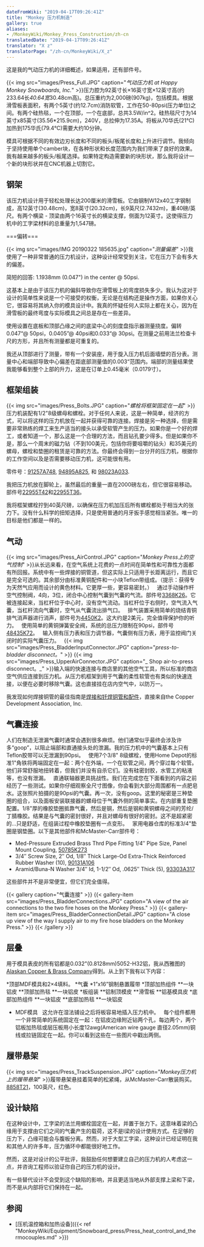 ```yaml
---
dateFromWiki: "2019-04-17T09:26:41Z"
title: "Monkey 压力机制造"
gallery: true
aliases:
- /MonkeyWiki/Monkey_Press_Construction/zh-cn
translatedDate: "2019-04-17T09:26:41Z"
translator: "X z"
translatorPage: "/zh-cn/MonkeyWiki/X_z"
---
```

这是我的气动压力机的详细概述，如果适用，还有部件号。 

{{< img src="images/Press_Full.JPG" caption="_气动压力机 at Happy Monkey Snowboards, Inc._" >}}压力腔为92英寸长×16英寸宽×12英寸高(约233.64长*40.64宽*30.48cm高)。总压重约为2,000磅(907kg)，包括模具。根据滑雪板表面积，有两个5英寸(约12.7cm)消防软管，工作在50-80psi(压力单位)之间。有两个硅热毯，一个在顶部，一个在底部，总共3.5W/in^2。硅热毯尺寸为14英寸x85英寸(35.56*215.9cm)，240V，总拉伸为17.35A。将板从70华氏(21℃)加热到175华氏(79.4℃)需要大约10分钟。

模具可根据不同的有效边刃长度和不同的板头/板尾长度和上升进行调节。我倾向于坚持使用单个camber块，在各种形状和长度范围内为我们带来了良好的效果。我有越来越多的板头/板尾选择。如果特定构造需要新的块形状，那么我将设计一个新的块形状并在CNC机器上切割它。


## 钢架

该压力机设计用于轻松处理长达200厘米的滑雪板。它由钢制W12x40工字钢制成，高12英寸(30.48cm)，宽8英寸(20.32cm)，长9英尺(2.7432m)，重40磅/英尺。有两个横梁 - 顶梁由两个16英寸长的横梁支撑，侧面为12英寸。这使得压力机中的工字梁材料的总重量为1,547磅。

===偏转===

{{< img src="images/IMG 20190322 185635.jpg" caption="_测量偏差_" >}}我使用了一种非常普通的压力机设计，这种设计经常受到关注，它在压力下会有多大的偏差。 

简短的回答: 1.1938mm (0.047") in the center @ 50psi. 

这基本上是由于该压力机的偏斜导致你在滑雪板上的弯度损失多少。我认为这对于设计的简单性来说是一个可接受的权衡，无论是在结构还是操作方面，如果你关心它，很容易将其纳入你的模具设计中。我真的怀疑任何人实际上都在关心，因为在滑雪板的最终弯度与实际模具之间总是存在一些差异。

使用设置在底板和顶部凸缘之间的底梁中心的刻度盘指示器测量挠度。偏转0.047“@ 50psi，0.0405”@ 40psi和0.033“@ 30psi。在测量之前用法兰检查卡尺的方形，并且所有测量都是可重复的。

我还从顶部进行了测量，带有一个安装座，用于旋入压力机后面墙壁的百分表。测量中心和端部导致中心偏差在距底部测量值的0.003“范围内。端部的测量结果使我能够看到整个上部的升力，这是在订单上0.45毫米（0.0179寸）。


## 框架组装

 
{{< img src="images/Press_Bolts.JPG" caption="_螺栓将框架固定在一起_" >}}压力机装配有1/2"8级螺母和螺栓。对于任何人来说，这是一种简单，经济的方式，可以将这样的压力机放在一起并获得可靠的连接。焊接是另一种选择，但是需要非常熟练的焊工来生产适当的接头以承受软管产生的压力。如果你是一个好的焊工，或者知道一个，那么这是一个合理的方法，而且钻孔要少得多。但是如果你不是，那么一个周末的磁力钻（不到100美元，包括你将要咀嚼的钻头）和35美元的螺母，螺栓和垫圈的租赁是可靠的方法。你最终会得到一台分开的压力机，根据你的工作空间以及是否需要移动压力机，这可能很有用。 

零件号：[91257A748](http://www.mcmaster.com/#91257A748), [94895A825](http://www.mcmaster.com/#94895A825), 和 [98023A033](http://www.mcmaster.com/#98023A033).
 
我把压力机放在脚轮上，虽然最后的重量一直在2000磅左右，但它很容易移动。部件号[22955T42](http://www.mcmaster.com/#22955T42)和[22955T36](http://www.mcmaster.com/#22955T36)。

我将框架螺栓拧到40英尺磅，以确保在压力机加压后所有螺栓都处于相当大的张力下。没有什么科学的扭矩选择，只是使用普通的月牙扳手感觉相当紧张。唯一的目标是他们都是一样的。


## 气动

 
{{< img src="images/Press_AirControl.JPG" caption="_Monkey Press上的空气控制_" >}}从长远来看，在空气系统上花费的一点时间在简单性和可靠性方面都有所回报。系统中有一些焊接的铜管道，但这实际上只适用于长距离运行，而且它是完全可选的。其余部分由标准黄铜配件和一小块Teflon带组成。（提示：获得专为天然气应用而设计的黄色材料。它更厚一些，更容易密封。）
 
通过手动操作杆空气控制阀，4向，3位，闭合中心控制气囊到气囊的气流。部件号[3368K26](http://www.mcmaster.com/#3368K26)。它被连接起来，当杠杆位于中心时，没有空气流动。当杠杆位于右侧时，空气流入气囊，当杠杆流向气囊时，空气从气囊流出排气口。
 
排气装置采用简单的烧结青铜排气消声器进行消声，部件号为[4450K2](http://www.mcmaster.com/#4450K2)。这大约是2美元，完全值得保护你的听力。
 
使用简单的黄铜弹簧安全阀，系统的总压力限制在90psi，部件号[48435K72](http://www.mcmaster.com/#48435K72)。
 
输入侧有压力表和压力调节器，气囊侧有压力表，用于监控阀门关闭时的实际气囊压力。
 
{{< img src="images/Press_BladderInputConnector.JPG" caption="_press-to-bladder disconnect。_" >}} {{< img src="images/Press_UpperAirConnector.JPG" caption="_ Shop air-to-press disconnect。_" >}}输入端的快速连接与商店里的其他空气工具，所以标准的商店空气供应连接到压力机。从压力机框架到用于气囊的柔性软管也有类似的快速连接，以便在必要时移除气囊。这也直接挂在店内空气中，以防万一。

我发现如何焊接铜管的最佳指南是[焊接和钎焊铜管和配件](http://www.copper.org/publications/pub_list/pdf/soldering_brazing_ads.pdf)，直接来自the Copper Development Association, Inc.


## 气囊连接

 
人们在制造无泄漏气囊时通常会遇到很多麻烦。他们通常似乎最终会涉及许多“goop”，以阻止端部和直通接头处的泄漏。我的压力机中的气囊基本上只有Teflon胶带可以无泄漏到90psi。
 
使用7个3/8" 8级螺栓，使用Home Depot的标准1"角铁将两端固定在一起：两个在外端，一个在软管之间，两个穿过每个软管。他们非常舒服地扭转着，但我们并没有自杀它们。没有硅密封胶，水管工的粘液等，也没有泄漏。
 
直通联轴器更具挑战性。我们在完成您在下面看到的内容之前经历了一些测试。如果你仔细观察全尺寸图像，你会看到大部分周围都有一点肥皂水。这张照片拍摄的是90psi的气囊。再一次，没有goop。这里的秘密是三种垫圈的组合，以及面板安装联接器的螺母位于气囊外侧的简单事实。在内部重复垫圈配置。1/8"厚的橡胶垫圈抵靠气囊，然后是钢，然后是钢和黄铜螺母之间的芳纶/丁腈橡胶。结果是与气囊的密封很好，并且对螺母有很好的密封。这不是超紧密的...只是舒适，在组装过程中橡胶垫圈有一点变形。
 
家用电器仓库的标准3/4"垫圈是钢垫圈。以下是其他部件和McMaster-Carr部件号：

- Med-Pressure Extruded Brass Thrd Pipe Fitting 1/4″ Pipe Size, Panel Mount Coupling, [50785K273](http://www.mcmaster.com/#50785K273)
- 3/4″ Screw Size, 2″ Od, 1/8″ Thick Large-Od Extra-Thick Reinforced Rubber Washer (10), [90131A106](http://www.mcmaster.com/#90131A106)
- Aramid/Buna-N Washer 3/4″ Id, 1-1/2″ Od, .0625″ Thick (5), [93303A317](http://www.mcmaster.com/#93303A317)
 
这些部件并不是非常便宜，但它们完全值得。

{{< gallery  caption="气囊连接" >}}
{{< gallery-item src="images/Press_BladderConnections.JPG" caption="A view of the air connections to the two fire hoses on the Monkey Press." >}}
{{< gallery-item src="images/Press_BladderConnectionDetail.JPG" caption="A close up view of the way I supply air to my fire hose bladders on the Monkey Press." >}}
{{< /gallery >}}

 

## 层叠

 
用于模具表皮的所有铝都是0.032"(0.8128mm)5052-H32铝，我从西雅图的[Alaskan Copper & Brass Company](http://www.alaskancopper.com/)得到。从上到下我有以下内容： 

*顶部MDF模具和2×4填料。
*气囊
*1”x16”钢制悬置履带
*顶部加热组件
**一块铝皮
**顶部加热毯
**一块铝皮
*板组装
**铝制顶模皮
**滑雪板
**铝基模具皮
*底部加热组件
**一块铝皮
**底部加热毯
**一块铝皮
- MDF模具
 
这允许在湿法铺设之后将板容易地插入压力机中。
 
每个组件都用一个非常简单的系统固定在一起：在铝皮边缘附近钻两个孔，每边两个，两个铝板加热毯或层压板用小长度12awg(American wire gauge 直径2.05mm)铜线或拉链固定在一起。你可以看到这些在一些图片中戳出两侧。


## 履带悬架

 
{{< img src="images/Press_TrackSuspension.JPG" caption="_Monkey压力机上的履带悬架_" >}}履带悬架悬挂着简单的松紧绳，从McMaster-Carr散装购买。 [8858T21](http://www.mcmaster.com/#8858T21)，100英尺，红色。


## 设计缺陷

在这种设计中，工字梁的法兰用螺栓固定在一起，并置于张力下。这意味着梁的凸缘用于支撑由它们之间的气囊产生的载荷，这不是I梁的设计使用方式。在足够的压力下，凸缘可能会与腹板分离。然而，对于大型工字梁，这种设计已经证明在我和其他人的许多年，压力循环中都能很好地工作。 

然而，这是对设计的公平批评，我鼓励任何想要建立自己的压力机的人考虑这一点，并咨询工程师以验证你自己的压力机的设计。

有一些替代设计不会受到这个缺陷的影响，并且更适当地从外部支撑上梁和下梁，而不是从内部将它们保持在一起。 


## 参阅

- [压机温控箱和加热设备]({{< ref "MonkeyWiki/Equipment/Snowboard_press/Press_heat_control_and_thermocouples.md" >}})




